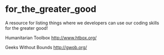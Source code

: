 for_the_greater_good
====================

A resource for listing things where we developers can use our coding skills for the greater good!

Humanitarian Toolbox
http://www.htbox.org/

Geeks Without Bounds
http://gwob.org/

